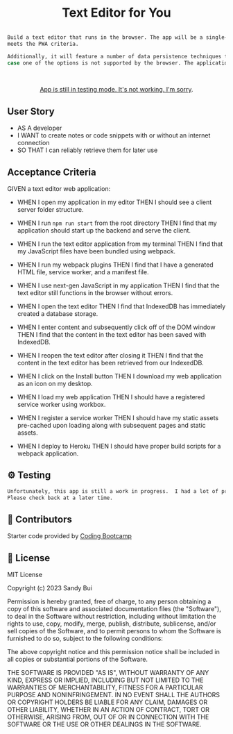 <h1 align="center">Text Editor for You</h1>

```sh

Build a text editor that runs in the browser. The app will be a single-page application that
meets the PWA criteria.

Additionally, it will feature a number of data persistence techniques that serve as redundancy in
case one of the options is not supported by the browser. The application will also function offline.

```
<br> <!-- Double line break for creating a line break -->

<p align="center"><a href="XXX">App is still in testing mode. It's not working.  I'm sorry</a>.</p>

## User Story

- AS A developer
- I WANT to create notes or code snippets with or without an internet connection
- SO THAT I can reliably retrieve them for later use

## Acceptance Criteria

GIVEN a text editor web application:

- WHEN I open my application in my editor
  THEN I should see a client server folder structure.

- WHEN I run `npm run start` from the root directory
  THEN I find that my application should start up the backend and serve the client.

- WHEN I run the text editor application from my terminal
  THEN I find that my JavaScript files have been bundled using webpack.

- WHEN I run my webpack plugins
  THEN I find that I have a generated HTML file, service worker, and a manifest file.

- WHEN I use next-gen JavaScript in my application
  THEN I find that the text editor still functions in the browser without errors.

- WHEN I open the text editor
  THEN I find that IndexedDB has immediately created a database storage.

- WHEN I enter content and subsequently click off of the DOM window
  THEN I find that the content in the text editor has been saved with IndexedDB.

- WHEN I reopen the text editor after closing it
  THEN I find that the content in the text editor has been retrieved from our IndexedDB.

- WHEN I click on the Install button
  THEN I download my web application as an icon on my desktop.

- WHEN I load my web application
  THEN I should have a registered service worker using workbox.

- WHEN I register a service worker
  THEN I should have my static assets pre-cached upon loading along with subsequent pages and static assets.

- WHEN I deploy to Heroku
  THEN I should have proper build scripts for a webpack application.


## ⚙️ Testing

```sh
Unfortunately, this app is still a work in progress.  I had a lot of problems with the app itself.
Please check back at a later time.
```

## 🤝 Contributors

Starter code provided by [Coding Bootcamp](https://github.com/coding-boot-camp/cautious-meme)

## 📝 License

MIT License

Copyright (c) 2023 Sandy Bui

Permission is hereby granted, free of charge, to any person obtaining a copy of this software and associated documentation files (the "Software"), to deal in the Software without restriction, including without limitation the rights to use, copy, modify, merge, publish, distribute, sublicense, and/or sell copies of the Software, and to permit persons to whom the Software is furnished to do so, subject to the following conditions:

The above copyright notice and this permission notice shall be included in all copies or substantial portions of the Software.

THE SOFTWARE IS PROVIDED "AS IS", WITHOUT WARRANTY OF ANY KIND, EXPRESS OR IMPLIED, INCLUDING BUT NOT LIMITED TO THE WARRANTIES OF MERCHANTABILITY, FITNESS FOR A PARTICULAR PURPOSE AND NONINFRINGEMENT. IN NO EVENT SHALL THE AUTHORS OR COPYRIGHT HOLDERS BE LIABLE FOR ANY CLAIM, DAMAGES OR OTHER LIABILITY, WHETHER IN AN ACTION OF CONTRACT, TORT OR OTHERWISE, ARISING FROM, OUT OF OR IN CONNECTION WITH THE SOFTWARE OR THE USE OR OTHER DEALINGS IN THE SOFTWARE.
